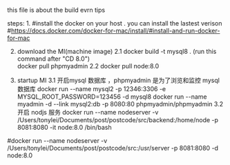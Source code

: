this file is about the build evrn tips

steps:
1. 
#install the docker on your host . you can install the lastest verison 
#https://docs.docker.com/docker-for-mac/install/#install-and-run-docker-for-mac

2.   download the MI(machine image)
2.1    docker build -t mysql8 . (run this command after "CD 8.0")   
       docker pull  phpmyadmin
2.2    docker pull node:8.0


3.  startup MI 
3.1  开启mysql 数据库 ，phpmyadmin 是为了浏览和监控 mysql数据库
docker run --name mysql2 -p 12346:3306 -e MYSQL_ROOT_PASSWORD=123456  -d mysql8
docker run --name myadmin -d --link mysql2:db -p 8080:80 phpmyadmin/phpmyadmin
3.2   开启 nodjs 服务
docker run --name nodeserver -v /Users/tonylei/Documents/post/postcode/src/backend:/home/node -p 8081:8080 -it node:8.0  /bin/bash

#docker run --name nodeserver -v /Users/tonylei/Documents/post/postcode/src:/usr/server -p 8081:8080 -d node:8.0
